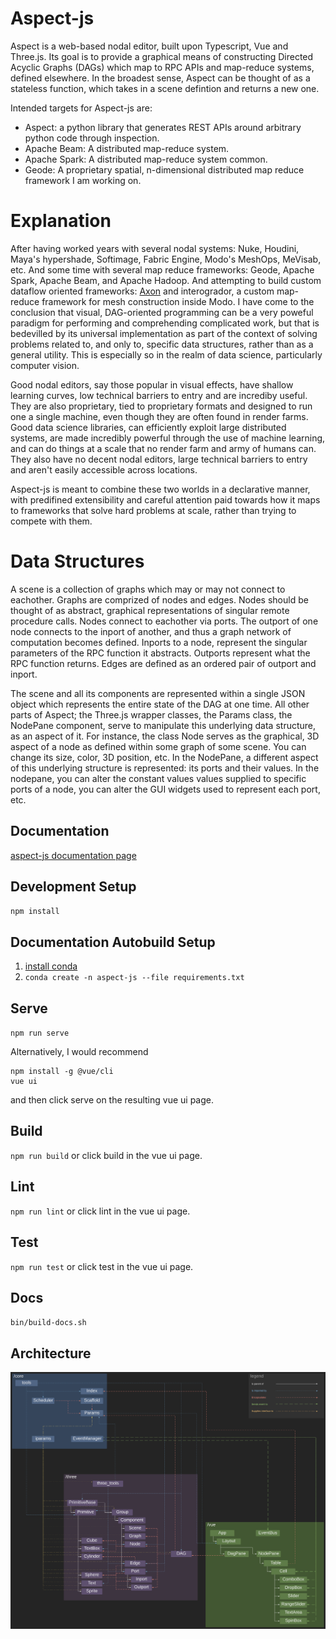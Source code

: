 # Aspect-js
Aspect is a web-based nodal editor, built upon Typescript, Vue and Three.js.
Its goal is to provide a graphical means of constructing Directed Acyclic Graphs
(DAGs) which map to RPC APIs and map-reduce systems, defined elsewhere. In the
broadest sense, Aspect can be thought of as a stateless function, which takes in
a scene defintion and returns a new one.

Intended targets for Aspect-js are:
- Aspect: a python library that generates REST APIs around arbitrary python code
  through inspection.
- Apache Beam: A distributed map-reduce system.
- Apache Spark: A distributed map-reduce system common.
- Geode: A proprietary spatial, n-dimensional distributed map reduce framework I
  am working on.

# Explanation
After having worked years with several nodal systems: Nuke, Houdini, Maya's
hypershade, Softimage, Fabric Engine, Modo's MeshOps, MeVisab, etc. And
some time with several map reduce frameworks: Geode, Apache Spark, Apache Beam,
and Apache Hadoop. And attempting to build custom dataflow oriented frameworks:
[Axon](https://github.com/theNewFlesh/axon) and interogrador, a custom map-reduce
framework for mesh construction inside Modo. I have come to the conclusion that
visual, DAG-oriented programming can be a very poweful paradigm for performing
and comprehending complicated work, but that is bedevilled by its universal
implementation as part of the context of solving problems related to, and only
to, specific data structures, rather than as a general utility. This is
especially so in the realm of data science, particularly computer vision.

Good nodal editors, say those popular in visual effects, have shallow learning curves,
low technical barriers to entry and are incrediby useful. They are also proprietary,
tied to proprietary formats and designed to run one a single machine, even though
they are often found in render farms. Good data science libraries, can efficiently
exploit large distributed systems, are made incredibly powerful through the use of
machine learning, and can do things at a scale that no render farm and army of
humans can. They also have no decent nodal editors, large technical barriers to
entry and aren't easily accessible across locations.

Aspect-js is meant to combine these two worlds in a declarative manner, with
predifined extensibility and careful attention paid towards how it maps to
frameworks that solve hard problems at scale, rather than trying to compete with
them.

# Data Structures
A scene is a collection of graphs which may or may not connect to eachother.
Graphs are comprized of nodes and edges. Nodes should be thought of as abstract,
graphical representations of singular remote procedure calls. Nodes connect to
eachother via ports. The outport of one node connects to the inport of another,
and thus a graph network of computation becomes defined. Inports to a node,
represent the singular parameters of the RPC function it abstracts. Outports
represent what the RPC function returns. Edges are defined as an ordered pair of
outport and inport.

The scene and all its components are represented within a single JSON object
which represents the entire state of the DAG at one time. All other parts of
Aspect; the Three.js wrapper classes, the Params class, the NodePane component,
serve to manipulate this underlying data structure, as an aspect of it. For
instance, the class Node serves as the graphical, 3D aspect of a node as defined
within some graph of some scene. You can change its size, color, 3D position, etc.
In the NodePane, a different aspect of this underlying structure is represented:
its ports and their values. In the nodepane, you can alter the constant values
values supplied to specific ports of a node, you can alter the GUI widgets used
to represent each port, etc.

## Documentation
[aspect-js documentation page](https://thenewflesh.github.io/aspect-js/)

## Development Setup
`npm install`

## Documentation Autobuild Setup
1. [install conda](https://docs.conda.io/en/latest/miniconda.html)
2. `conda create -n aspect-js --file requirements.txt`

## Serve
`npm run serve`

Alternatively, I would recommend 
```
npm install -g @vue/cli
vue ui
```
and then click serve on the resulting vue ui page.

## Build
`npm run build` or click build in the vue ui page.

## Lint
`npm run lint` or click lint in the vue ui page.

## Test
`npm run test` or click test in the vue ui page.

## Docs
`bin/build-docs.sh`

## Architecture
![Alt text](./resources/architecture.svg)
